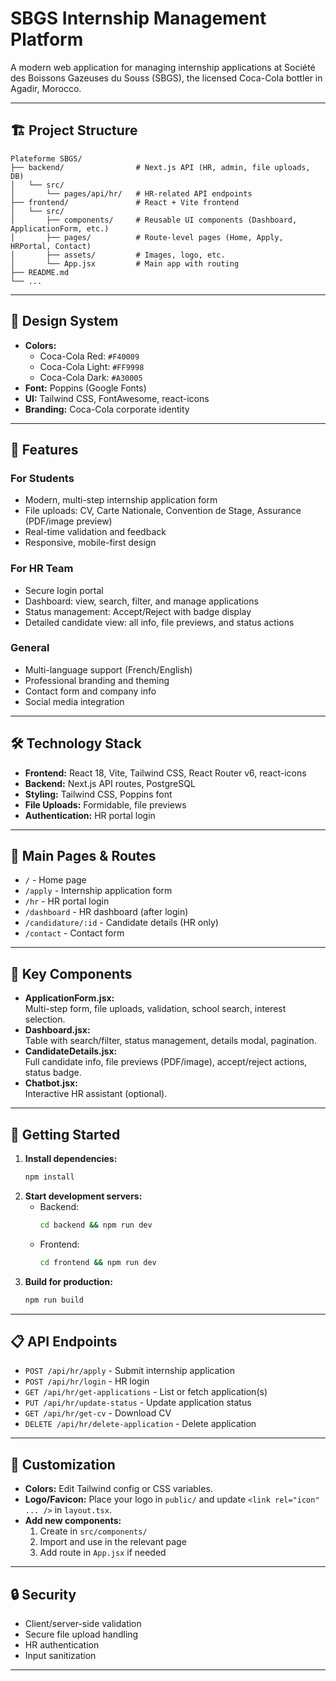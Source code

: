 # SBGS Internship Management Platform

A modern web application for managing internship applications at Société des Boissons Gazeuses du Souss (SBGS), the licensed Coca-Cola bottler in Agadir, Morocco.

---

## 🏗️ Project Structure

```
Plateforme SBGS/
├── backend/                # Next.js API (HR, admin, file uploads, DB)
│   └── src/
│       └── pages/api/hr/   # HR-related API endpoints
├── frontend/               # React + Vite frontend
│   └── src/
│       ├── components/     # Reusable UI components (Dashboard, ApplicationForm, etc.)
│       ├── pages/          # Route-level pages (Home, Apply, HRPortal, Contact)
│       ├── assets/         # Images, logo, etc.
│       └── App.jsx         # Main app with routing
├── README.md
└── ...
```

---

## 🎨 Design System

- **Colors:**  
  - Coca-Cola Red: `#F40009`
  - Coca-Cola Light: `#FF9998`
  - Coca-Cola Dark: `#A30005`
- **Font:** Poppins (Google Fonts)
- **UI:** Tailwind CSS, FontAwesome, react-icons
- **Branding:** Coca-Cola corporate identity

---

## 🚀 Features

### For Students
- Modern, multi-step internship application form
- File uploads: CV, Carte Nationale, Convention de Stage, Assurance (PDF/image preview)
- Real-time validation and feedback
- Responsive, mobile-first design

### For HR Team
- Secure login portal
- Dashboard: view, search, filter, and manage applications
- Status management: Accept/Reject with badge display
- Detailed candidate view: all info, file previews, and status actions

### General
- Multi-language support (French/English)
- Professional branding and theming
- Contact form and company info
- Social media integration

---

## 🛠️ Technology Stack

- **Frontend:** React 18, Vite, Tailwind CSS, React Router v6, react-icons
- **Backend:** Next.js API routes, PostgreSQL
- **Styling:** Tailwind CSS, Poppins font
- **File Uploads:** Formidable, file previews
- **Authentication:** HR portal login

---

## 📱 Main Pages & Routes

- `/` - Home page
- `/apply` - Internship application form
- `/hr` - HR portal login
- `/dashboard` - HR dashboard (after login)
- `/candidature/:id` - Candidate details (HR only)
- `/contact` - Contact form

---

## 📝 Key Components

- **ApplicationForm.jsx:**  
  Multi-step form, file uploads, validation, school search, interest selection.
- **Dashboard.jsx:**  
  Table with search/filter, status management, details modal, pagination.
- **CandidateDetails.jsx:**  
  Full candidate info, file previews (PDF/image), accept/reject actions, status badge.
- **Chatbot.jsx:**  
  Interactive HR assistant (optional).

---

## 🔧 Getting Started

1. **Install dependencies:**
   ```bash
   npm install
   ```
2. **Start development servers:**
   - Backend:  
     ```bash
     cd backend && npm run dev
     ```
   - Frontend:  
     ```bash
     cd frontend && npm run dev
     ```
3. **Build for production:**
   ```bash
   npm run build
   ```

---

## 📋 API Endpoints

- `POST /api/hr/apply` - Submit internship application
- `POST /api/hr/login` - HR login
- `GET /api/hr/get-applications` - List or fetch application(s)
- `PUT /api/hr/update-status` - Update application status
- `GET /api/hr/get-cv` - Download CV
- `DELETE /api/hr/delete-application` - Delete application

---

## 🎨 Customization

- **Colors:** Edit Tailwind config or CSS variables.
- **Logo/Favicon:** Place your logo in `public/` and update `<link rel="icon" ... />` in `layout.tsx`.
- **Add new components:**  
  1. Create in `src/components/`
  2. Import and use in the relevant page
  3. Add route in `App.jsx` if needed

---

## 🔒 Security

- Client/server-side validation
- Secure file upload handling
- HR authentication
- Input sanitization

---

